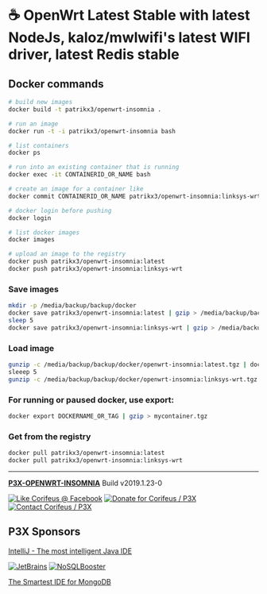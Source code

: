 [//]: #@corifeus-header

# ☕ OpenWrt Latest Stable with latest NodeJs, kaloz/mwlwifi's latest WIFI driver, latest Redis stable

                        
[//]: #@corifeus-header:end
## Docker commands

```bash
# build new images
docker build -t patrikx3/openwrt-insomnia .

# run an image
docker run -t -i patrikx3/openwrt-insomnia bash

# list containers
docker ps

# run into an existing container that is running
docker exec -it CONTAINERID_OR_NAME bash

# create an image for a container like
docker commit CONTAINERID_OR_NAME patrikx3/openwrt-insomnia:linksys-wrt

# docker login before pushing
docker login

# list docker images
docker images

# upload an image to the registry
docker push patrikx3/openwrt-insomnia:latest
docker push patrikx3/openwrt-insomnia:linksys-wrt
```

### Save images
```bash
mkdir -p /media/backup/backup/docker
docker save patrikx3/openwrt-insomnia:latest | gzip > /media/backup/backup/docker/openwrt-insomnia:latest.tgz
sleep 5
docker save patrikx3/openwrt-insomnia:linksys-wrt | gzip > /media/backup/backup/docker/openwrt-insomnia:linksys-wrt.tgz
```

### Load image
```bash
gunzip -c /media/backup/backup/docker/openwrt-insomnia:latest.tgz | docker load
sleeep 5
gunzip -c /media/backup/backup/docker/openwrt-insomnia:linksys-wrt.tgz | docker load
```

### For running or paused docker, use export:

```bash
docker export DOCKERNAME_OR_TAG | gzip > mycontainer.tgz
```

### Get from the registry
```bash
docker pull patrikx3/openwrt-insomnia:latest
docker pull patrikx3/openwrt-insomnia:linksys-wrt
```

[//]: #@corifeus-footer

---

[**P3X-OPENWRT-INSOMNIA**](https://pages.corifeus.com/openwrt-insomnia) Build v2019.1.23-0 

[![Like Corifeus @ Facebook](https://img.shields.io/badge/LIKE-Corifeus-3b5998.svg)](https://www.facebook.com/corifeus.software) [![Donate for Corifeus / P3X](https://img.shields.io/badge/Donate-Corifeus-003087.svg)](https://www.paypal.com/cgi-bin/webscr?cmd=_s-xclick&hosted_button_id=QZVM4V6HVZJW6)  [![Contact Corifeus / P3X](https://img.shields.io/badge/Contact-P3X-ff9900.svg)](https://www.patrikx3.com/en/front/contact) 


## P3X Sponsors

[IntelliJ - The most intelligent Java IDE](https://www.jetbrains.com/?from=patrikx3)
  
[![JetBrains](https://cdn.corifeus.com/assets/svg/jetbrains-logo.svg)](https://www.jetbrains.com/?from=patrikx3) [![NoSQLBooster](https://cdn.corifeus.com/assets/png/nosqlbooster-70x70.png)](https://www.nosqlbooster.com/)

[The Smartest IDE for MongoDB](https://www.nosqlbooster.com)
  
  
 

[//]: #@corifeus-footer:end